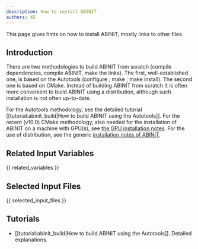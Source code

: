 ```yaml
---
description: How to install ABINIT
authors: XG
---
```

<!--- This is the source file for this topics. Can be edited. -->

This page gives hints on how to install ABINIT, mostly links to other files.

## Introduction

There are two methodologies to build ABINIT from scratch (compile dependencies, compile ABINIT, make the links).
The first, well-established one, is based on the Autotools (configure ; make ; make install).
The second one is based on CMake.
Instead of building ABINIT from scratch It is often more convenient to build ABINIT using a distribution, although such installation is not often up-to-date.

For the Autotools methodology, see the detailed tutorial [[tutorial:abinit_build|How to build ABINIT using the Autotools]].
For the recent (v10.0) CMake methodology, also needed for the installation of ABINIT on a machine with GPU(s), see [the GPU installation notes](/INSTALL_GPU).
For the use of distribution, see the generic [installation notes of ABINIT](/installation).

## Related Input Variables

{{ related_variables }}

## Selected Input Files

{{ selected_input_files }}

## Tutorials

* [[tutorial:abinit_build|How to build ABINIT using the Autotools]]. Detailed explanations. 

